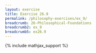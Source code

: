 ```yaml
---
layout: exercise
title: Exercise 26.9
permalink: /philosophy-exercises/ex_9/
breadcrumb: 26-Philosophical-Foundations
breadcrumb2: ex_9
breadcrumb5: ex26.9
---
```


{% include mathjax_support %}

